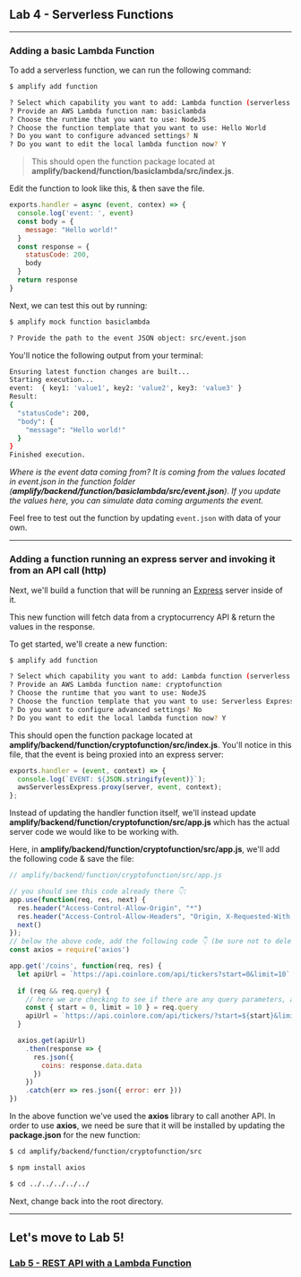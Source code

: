 ## Lab 4 - Serverless Functions

---

### Adding a basic Lambda Function

To add a serverless function, we can run the following command:

```sh
$ amplify add function

? Select which capability you want to add: Lambda function (serverless function)
? Provide an AWS Lambda function nam: basiclambda
? Choose the runtime that you want to use: NodeJS
? Choose the function template that you want to use: Hello World
? Do you want to configure advanced settings? N
? Do you want to edit the local lambda function now? Y
```

> This should open the function package located at __amplify/backend/function/basiclambda/src/index.js__.

Edit the function to look like this, & then save the file.

```js
exports.handler = async (event, contex) => {
  console.log('event: ', event)
  const body = {
    message: "Hello world!"
  }
  const response = {
    statusCode: 200,
    body
  }
  return response
}
```

Next, we can test this out by running:

```sh
$ amplify mock function basiclambda

? Provide the path to the event JSON object: src/event.json
```

You'll notice the following output from your terminal:

```sh
Ensuring latest function changes are built...
Starting execution...
event:  { key1: 'value1', key2: 'value2', key3: 'value3' }
Result:
{
  "statusCode": 200,
  "body": {
    "message": "Hello world!"
  }
}
Finished execution.
```

_Where is the event data coming from? It is coming from the values located in event.json in the function folder (__amplify/backend/function/basiclambda/src/event.json__). If you update the values here, you can simulate data coming arguments the event._

Feel free to test out the function by updating `event.json` with data of your own.

---

### Adding a function running an express server and invoking it from an API call (http)

Next, we'll build a function that will be running an [Express](https://expressjs.com/) server inside of it.

This new function will fetch data from a cryptocurrency API & return the values in the response.

To get started, we'll create a new function:

```sh
$ amplify add function

? Select which capability you want to add: Lambda function (serverless function)
? Provide an AWS Lambda function name: cryptofunction
? Choose the runtime that you want to use: NodeJS
? Choose the function template that you want to use: Serverless ExpressJS
? Do you want to configure advanced settings? No
? Do you want to edit the local lambda function now? Y
```

This should open the function package located at __amplify/backend/function/cryptofunction/src/index.js__. You'll notice in this file, that the event is being proxied into an express server:

```js
exports.handler = (event, context) => {
  console.log(`EVENT: ${JSON.stringify(event)}`);
  awsServerlessExpress.proxy(server, event, context);
};
```

Instead of updating the handler function itself, we'll instead update __amplify/backend/function/cryptofunction/src/app.js__ which has the actual server code we would like to be working with.

Here, in __amplify/backend/function/cryptofunction/src/app.js__, we'll add the following code & save the file:

```js
// amplify/backend/function/cryptofunction/src/app.js

// you should see this code already there 👇:
app.use(function(req, res, next) {
  res.header("Access-Control-Allow-Origin", "*")
  res.header("Access-Control-Allow-Headers", "Origin, X-Requested-With, Content-Type, Accept")
  next()
});
// below the above code, add the following code 👇 (be sure not to delete any other code from this file)
const axios = require('axios')

app.get('/coins', function(req, res) {
  let apiUrl = `https://api.coinlore.com/api/tickers?start=0&limit=10`
  
  if (req && req.query) {
    // here we are checking to see if there are any query parameters, and if so appending them to the request
    const { start = 0, limit = 10 } = req.query
    apiUrl = `https://api.coinlore.com/api/tickers/?start=${start}&limit=${limit}`
  }

  axios.get(apiUrl)
    .then(response => {
      res.json({
        coins: response.data.data
      })
    })
    .catch(err => res.json({ error: err }))
})
```

In the above function we've used the __axios__ library to call another API. In order to use __axios__, we need be sure that it will be installed by updating the __package.json__ for the new function:

```sh
$ cd amplify/backend/function/cryptofunction/src

$ npm install axios

$ cd ../../../../../
```

Next, change back into the root directory.

---

## Let's move to Lab 5!
### [Lab 5 - REST API with a Lambda Function](../05-restlambda/README.md)